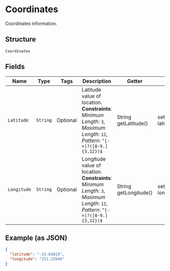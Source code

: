 
# Coordinates

Coordinates information.

## Structure

`Coordinates`

## Fields

| Name | Type | Tags | Description | Getter | Setter |
|  --- | --- | --- | --- | --- | --- |
| `Latitude` | `String` | Optional | Latitude value of location.<br>**Constraints**: *Minimum Length*: `3`, *Maximum Length*: `12`, *Pattern*: `^[-+]?([0-9.]{3,12})$` | String getLatitude() | setLatitude(String latitude) |
| `Longitude` | `String` | Optional | Longitude value of location.<br>**Constraints**: *Minimum Length*: `3`, *Maximum Length*: `12`, *Pattern*: `^[-+]?([0-9.]{3,12})$` | String getLongitude() | setLongitude(String longitude) |

## Example (as JSON)

```json
{
  "latitude": "-33.84819",
  "longitude": "151.22049"
}
```

